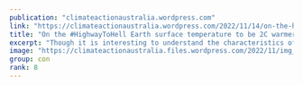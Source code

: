 ```yaml
---
publication: "climateactionaustralia.wordpress.com"
link: "https://climateactionaustralia.wordpress.com/2022/11/14/on-the-highwaytohell-earth-surface-temperature-to-be-2c-warmer-by-2059-cop27-demand-climateaction-sdg13-hyperthreat-metacrisis/"
title: "On the #HighwayToHell Earth surface temperature to be 2C warmer by 2059. #COP27 demand #ClimateAction #SDG13 #HyperThreat #MetaCrisis"
excerpt: "Though it is interesting to understand the characteristics of individual years, global warming is ultimately about the long-term evolution of Earth’s climate. The following chart shows a ten-year m…"
image: "https://climateactionaustralia.files.wordpress.com/2022/11/img_2002.png?w=1200"
group: con
rank: 8
---
```

